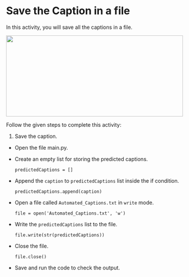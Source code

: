 Save the Caption in a file
==========================


In this activity, you will save all the captions in a file.


<img src= "https://s3.amazonaws.com/media-p.slid.es/uploads/1525749/images/10596282/ezgif.com-optimize.gif" width = "480" height = "220">


Follow the given steps to complete this activity:


1. Save the caption.


* Open the file main.py.


* Create an empty list for storing  the predicted captions.


    `predictedCaptions = []`


* Append the `caption` to `predictedCaptions` list inside the if condition.


    `predictedCaptions.append(caption)`


* Open a file called `Automated_Captions.txt` in `write` mode.


    `file = open('Automated_Captions.txt', 'w')`


* Write the `predictedCaptions` list to the file.


    `file.write(str(predictedCaptions))`


* Close the file.


    `file.close()`


* Save and run the code to check the output.
